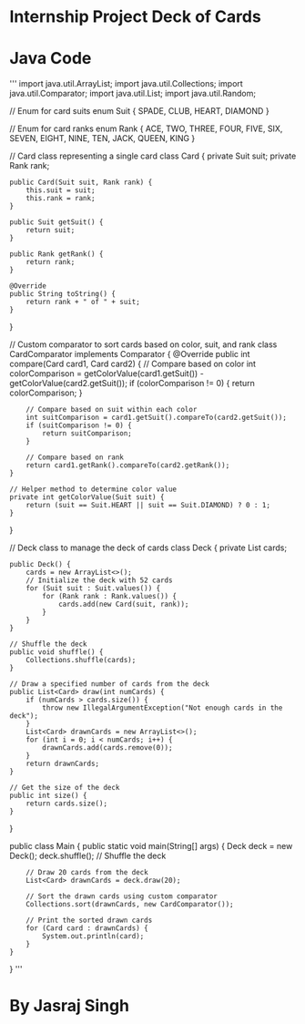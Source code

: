 # Internship Project Deck of Cards

# Java Code
'''
import java.util.ArrayList;
import java.util.Collections;
import java.util.Comparator;
import java.util.List;
import java.util.Random;

// Enum for card suits
enum Suit {
    SPADE,
    CLUB,
    HEART,
    DIAMOND
}

// Enum for card ranks
enum Rank {
    ACE, TWO, THREE, FOUR, FIVE, SIX, SEVEN, EIGHT, NINE, TEN, JACK, QUEEN, KING
}

// Card class representing a single card
class Card {
    private Suit suit;
    private Rank rank;

    public Card(Suit suit, Rank rank) {
        this.suit = suit;
        this.rank = rank;
    }

    public Suit getSuit() {
        return suit;
    }

    public Rank getRank() {
        return rank;
    }

    @Override
    public String toString() {
        return rank + " of " + suit;
    }
}

// Custom comparator to sort cards based on color, suit, and rank
class CardComparator implements Comparator<Card> {
    @Override
    public int compare(Card card1, Card card2) {
        // Compare based on color
        int colorComparison = getColorValue(card1.getSuit()) - getColorValue(card2.getSuit());
        if (colorComparison != 0) {
            return colorComparison;
        }

        // Compare based on suit within each color
        int suitComparison = card1.getSuit().compareTo(card2.getSuit());
        if (suitComparison != 0) {
            return suitComparison;
        }

        // Compare based on rank
        return card1.getRank().compareTo(card2.getRank());
    }

    // Helper method to determine color value
    private int getColorValue(Suit suit) {
        return (suit == Suit.HEART || suit == Suit.DIAMOND) ? 0 : 1;
    }
}

// Deck class to manage the deck of cards
class Deck {
    private List<Card> cards;

    public Deck() {
        cards = new ArrayList<>();
        // Initialize the deck with 52 cards
        for (Suit suit : Suit.values()) {
            for (Rank rank : Rank.values()) {
                cards.add(new Card(suit, rank));
            }
        }
    }

    // Shuffle the deck
    public void shuffle() {
        Collections.shuffle(cards);
    }

    // Draw a specified number of cards from the deck
    public List<Card> draw(int numCards) {
        if (numCards > cards.size()) {
            throw new IllegalArgumentException("Not enough cards in the deck");
        }
        List<Card> drawnCards = new ArrayList<>();
        for (int i = 0; i < numCards; i++) {
            drawnCards.add(cards.remove(0));
        }
        return drawnCards;
    }

    // Get the size of the deck
    public int size() {
        return cards.size();
    }
}

public class Main {
    public static void main(String[] args) {
        Deck deck = new Deck();
        deck.shuffle(); // Shuffle the deck

        // Draw 20 cards from the deck
        List<Card> drawnCards = deck.draw(20);

        // Sort the drawn cards using custom comparator
        Collections.sort(drawnCards, new CardComparator());

        // Print the sorted drawn cards
        for (Card card : drawnCards) {
            System.out.println(card);
        }
    }
}
'''

# By Jasraj Singh
